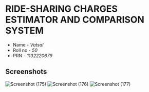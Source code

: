 # RIDE-SHARING CHARGES ESTIMATOR AND COMPARISON SYSTEM

- Name - *Vatsal*
- Roll no - *50*
- PRN - *1132220679*
##
## Screenshots

![Screenshot (175)](https://user-images.githubusercontent.com/114692027/203224455-98f6a7dc-41ae-41b7-a0fb-dd08dc1c4a24.png)
![Screenshot (176)](https://user-images.githubusercontent.com/114692027/203222467-cfbedc98-ecc7-4978-b61d-4c0969651d1f.png)
![Screenshot (177)](https://user-images.githubusercontent.com/114692027/203222488-20fb5dd4-b561-4d95-9f5c-c1d1a71be631.png)
